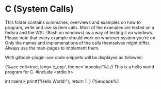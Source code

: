 # C (System Calls)

This folder contains summaries, overviews and examples on how to program, write and use system calls. Most of the examples are tested on a fedora and the WSL (Bash on windows) as a way of testing it on windows. Please note that every example should work on whatever system you're on. Only the names and implemenations of the calls themselves might differ. Always use the man-pages to implement them.

 
With gitbook-plugin-ace code snippets will be displayed as followed:

{%ace edit=true, lang='c_cpp', theme='monokai'%}
// This is a hello world program for C.
#include <stdio.h>

int main(){
  printf("Hello World!");
  return 1;
}
{%endace%}